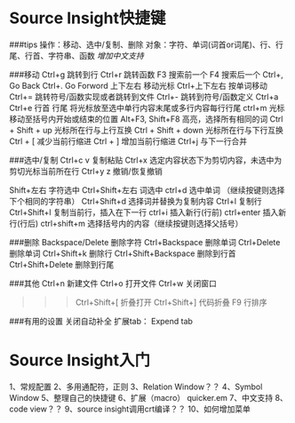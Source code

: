 Source Insight快捷键
====================

###tips
操作：移动、选中/复制、删除
对象：字符、单词(词首or词尾)、行、行尾、行首、字符串、函数
*增加中文支持*

###移动
Ctrl+g                  跳转到行
Ctrl+r                  跳转函数
F3                      搜索前一个
F4                      搜索后一个
Ctrl+,                  Go Back
Ctrl+.                  Go Forword
上下左右                移动光标
Ctrl+上下左右           按单词移动
Ctrl+=                  跳转符号/函数实现或者跳转到文件
Ctrl+-                  跳转到符号/函数定义
Ctrl+a Ctrl+e           行首 行尾  将光标放至选中单行内容末尾或多行内容每行行尾
ctrl+m                  光标移动至括号内开始或结束的位置
Alt+F3, Shift+F8        高亮，选择所有相同的词
Ctrl + Shift + up       光标所在行与上行互换
Ctrl + Shift + down     光标所在行与下行互换
Ctrl + [                减少当前行缩进
Ctrl + ]                增加当前行缩进
Ctrl+j                  与下一行合并


###选中/复制
Ctrl+c v                复制粘贴
Ctrl+x                  选定内容状态下为剪切内容，未选中为剪切光标当前所在行
Ctrl+y z                撤销/恢复撤销

Shift+左右          字符选中
Ctrl+Shift+左右         词选中
ctrl+d                  选中单词 （继续按键则选择下个相同的字符串）
Ctrl+Shift+d            选择词并替换为复制内容
Ctrl+l                  复制行
Ctrl+Shift+l            复制当前行，插入在下一行
ctrl+i                  插入新行(行前)
ctrl+enter              插入新行(行后)
ctrl+shift+m            选择括号内的内容（继续按键则选择父括号）


###删除
Backspace/Delete        删除字符
Ctrl+Backspace          删除单词
Ctrl+Delete             删除单词
Ctrl+Shift+k            删除行
Ctrl+Shift+Backspace    删除到行首
Ctrl+Shift+Delete       删除到行尾

###其他
Ctrl+n                  新建文件
Ctrl+o                  打开文件
Ctrl+w                  关闭窗口
>>> Ctrl+Shift+[            折叠打开
>>> Ctrl+Shift+]            代码折叠
>>> F9                      行排序

###有用的设置
关闭自动补全
扩展tab： Expend tab


Source Insight入门
====================
1、常规配置
2、多用通配符，正则
3、Relation Window？？
4、Symbol Window
5、整理自己的快捷键
6、扩展（macro） quicker.em
7、中文支持
8、code view？？
9、source insight调用crt编译？？
10、如何增加菜单
